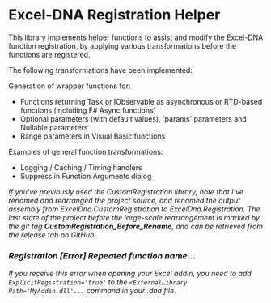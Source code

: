 Excel-DNA Registration Helper
=============================

This library implements helper functions to assist and modify the Excel-DNA function registration, by applying various transformations before the functions are registered.

The following transformations have been implemented:

Generation of wrapper functions for:

- Functions returning Task<T> or IObservable<T> as asynchronous or RTD-based functions (including F# Async<T> functions)
- Optional parameters (with default values), 'params' parameters and Nullable<T> parameters
- Range parameters in Visual Basic functions

Examples of general function transformations:

- Logging / Caching / Timing handlers
- Suppress in Function Arguments dialog

_If you've previously used the CustomRegistration library, note that I've renamed and rearranged the project source, and renamed the output assembly from ExcelDna.CustomRegistration to ExcelDna.Registration. The last state of the project before the large-scale rearrangement is marked by the git tag **CustomRegistration_Before_Rename**, and can be retrieved from the release tab on GitHub._

### _Registration [Error] Repeated function name..._
_If you receive this error when opening your Excel addin, you need to add `ExplicitRegistration='true'` to the `<ExternalLibrary Path='MyAddin.dll'...` command in your .dna file_.
